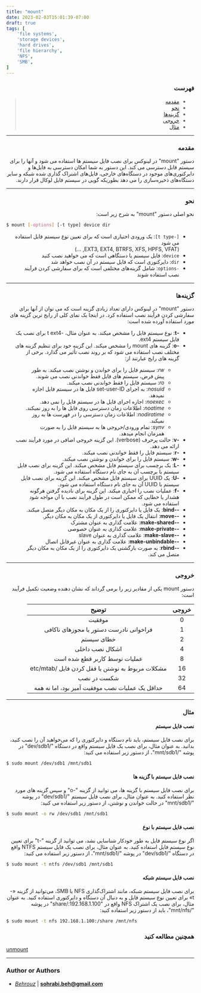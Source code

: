 ```yaml
---
title: "mount"
date: 2023-02-03T15:01:39-07:00
draft: true
tags: [
    'file systems',
    'storage devices',
    'hard drives',
    'file hierarchy',
    'NFS',
    'SMB',
]
---
```



<div dir='rtl'>

### فهرست

> - [مقدمه](#مقدمه)
> - [نحو](#نحو)
> - [گزینه‌ها](#گزینه‌ها)
> - [خروجی](#خروجی)
> - [مثال](#مثال)
---

### مقدمه

دستور "mount" در لینوکس برای نصب فایل سیستم ها استفاده می شود و آنها را برای سیستم قابل دسترسی می کند. این دستور به شما امکان دسترسی به فایل‌ها و دایرکتوری‌های موجود در دستگاه‌های خارجی، فایل‌های اشتراک گذاری شده شبکه و سایر دستگاه‌های ذخیره‌سازی را می دهد بطوریکه گویی در سیستم فایل لوکال قرار دارند.

---

### نحو

نحو اصلی دستور "mount" به شرح زیر است:

<div dir='ltr'>

```bash
$ mount [-options] [-t type] device dir
```
</div>

- `[-t type]`: یک ورودی اختیاری است که برای تعیین نوع سیستم فایل استفاده می شود <br> (EXT3, EXT4, BTRFS, XFS, HPFS, VFAT, ...)
- `device`: فایل سیستم یا دستگاهی است که می خواهید نصب کنید
- `dir`: دایرکتوری است که فایل سیستم در آن نصب خواهد شد
- `-options`: شامل گزینه‌های مختلفی است که برای سفارشی کردن فرآیند نصب استفاده شوند

---

### گزینه‌ها

دستور "mount" در لینوکس دارای تعداد زیادی گزینه است که می توان از آنها برای سفارشی کردن فرآیند نصب استفاده کرد. در اینجا یک نمای کلی از رایج ترین گزینه های مورد استفاده آورده شده است:
<ul>
    <li><b>-t</b>: نوع سیستم فایل را مشخص میکند. به عنوان مثال، -t ext4 برای نصب یک فایل سیستم ext4.</li>
    <li><b>-o</b>: گزینه های mount را مشخص میکند. این گزینه خود برای تنظیم گزینه های مختلف نصب استفاده می شود که بر روند نصب تأثیر می گذارد. برخی از گزینه های رایج عبارتند از:
    </li>
    <ul>
        <li><i>rw</i>: سیستم فایل را برای خواندن و نوشتن نصب میکند. به طور پیش فرض، سیستم های فایل فقط خواندنی نصب می شوند.</li>
        <li><i>ro</i>: سیستم فایل را فقط خواندنی نصب میکند.</li>
        <li><i>nosuid</i>: به اجرای set-user-ID فایل ها در سیستم فایل اجازه نمیدهد.</li>
        <li><i>noexec</i>: اجازه اجرای فایل ها در سیستم فایل را نمی دهد.</li>
        <li><i>noatime</i>: اطلاعات زمان دسترسی روی فایل ها را به روز نمیکند.</li>
        <li><i>nodiratime</i>: اطلاعات زمان دسترسی را در فهرست ها به روز نمیکند.</li>
        <li><i>synv</i>: تمام ورودی/خروجی ها به سیستم فایل را به صورت همزمان انجام میدهد.</li>
    </ul>
    <li><b>-v</b>: حالت پرحرف (verbose). این گزینه خروجی اضافی در مورد فرآیند نصب ارائه می دهد.</li>
    <li><b>-r</b>: سیستم فایل را فقط خواندنی نصب میکند.</li>
    <li><b>-w</b>: سیستم فایل را برای خواندن و نوشتن نصب میکند.</li>
    <li><b>-L</b>: یک برچسب برای سیستم فایل مشخص میکند. این گزینه برای نصب فایل سیستم با برچسب آن به جای نام دستگاه استفاده می شود.</li>
    <li><b>-U</b>: یک UUID برای سیستم فایل مشخص میکند. این گزینه برای نصب فایل سیستم با UUID آن به جای نام دستگاه استفاده می شود.</li>
    <li><b>-f</b>: عملیات نصب را اجباری میکند. این گزینه برای نادیده گرفتن هرگونه هشدار یا خطایی که ممکن است در طول فرآیند نصب با آن مواجه شود استفاده می شود.</li>
    <li><b>--bind</b>: یک فایل یا دایرکتوری را از یک مکان به مکان دیگر متصل میکند.</li>
    <li><b>--move</b>: انتقال یک فایل یا دایرکتوری از یک مکان به مکان دیگر.</li>
    <li><b>--make-shared</b>: علامت گذاری به عنوان مشترک</li>
    <li><b>--make-private</b>: علامت گذاری به عنوان خصوصی</li>
    <li><b>--make-slave</b>: علامت گذاری به عنوان slave</li>
    <li><b>--make-unbindable</b>: علامت گذاری به عنوان غیرقابل اتصال</li>
    <li><b>--rbind</b>: به صورت بازگشتی یک دایرکتوری را از یک مکان به مکان دیگر متصل می کند.</li>
</ul>

---

### خروجی

دستور mount یکی از مقادیر زیر را برمی گرداند که نشان دهنده وضعیت تکمیل فرآیند است:

|خروجی|توضیح|
|:------------------------:|:---------:|
|0| موفقیت|
|1| فراخوانی نادرست دستور یا مجوزهای ناکافی|
|2| خطای سیستم|
|4| اشکال نصب داخلی|
|8| عملیات توسط کاربر قطع شده است|
|16| مشکلات مربوط به نوشتن یا قفل کردن فایل /etc/mtab|
|32| شکست در نصب|
|64| حداقل یک عملیات نصب موفقیت آمیز بود، اما نه همه|

---

### مثال

#### نصب فایل سیستم
برای نصب فایل سیستم، باید نام دستگاه و دایرکتوری را که می‌خواهید آن را نصب کنید، بدانید. به عنوان مثال، برای نصب یک فایل سیستم واقع در دستگاه "/dev/sdb1" در پوشه "/mnt/sdb1"، از دستور زیر استفاده می کنید:


<div dir='ltr'>

```bash
$ sudo mount /dev/sdb1 /mnt/sdb1
```
</div>

#### نصب فایل سیستم با گزینه ها
برای نصب فایل سیستم با گزینه ها، می توانید از گزینه "-o" و سپس گزینه های مورد نظر استفاده کنید. به عنوان مثال، برای نصب فایل سیستم "/dev/sdb1" در پوشه "/mnt/sdb1" در حالت خواندن و نوشتن، از دستور زیر استفاده می کنید:

<div dir='ltr'>

```bash
$ sudo mount -o rw /dev/sdb1 /mnt/sdb1
```
</div>

#### نصب فایل سیستم با نوع

اگر نوع سیستم فایل به طور خودکار شناسایی نشد، می توانید از گزینه "-t" برای تعیین نوع سیستم فایل استفاده کنید. به عنوان مثال، برای نصب یک فایل سیستم NTFS واقع در دستگاه "/dev/sdb1" در پوشه "/mnt/sdb1"، از دستور زیر استفاده می کنید:

<div dir='ltr'>

```bash
$ sudo mount -t ntfs /dev/sdb1 /mnt/sdb1
```
</div>

#### نصب فایل سیستم شبکه

برای نصب فایل سیستم شبکه، مانند اشتراک‌گذاری NFS یا SMB، می‌توانید از گزینه «-t» برای تعیین نوع سیستم فایل و به دنبال آن دستگاه و دایرکتوری استفاده کنید. به عنوان مثال، برای نصب یک اشتراک NFS واقع در "192.168.1.100:/share" در پوشه "/mnt/nfs"، باید از دستور زیر استفاده کنید:

<div dir='ltr'>

```bash
$ sudo mount -t nfs 192.168.1.100:/share /mnt/nfs
```
</div>

### همچنین مطالعه کنید
</div>

[unmount](/tools/unmount/unmount/)


---

### Author or Authors

- *[Behrouz](https://github.com/BehrouzSohrabi)* | **<sohrabi.beh@gmail.com>**
